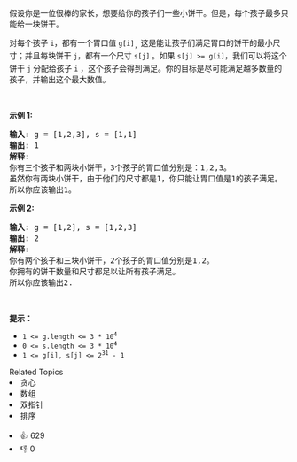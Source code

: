 <p>假设你是一位很棒的家长，想要给你的孩子们一些小饼干。但是，每个孩子最多只能给一块饼干。</p>

<p>对每个孩子 <code>i</code>，都有一个胃口值&nbsp;<code>g[i]</code><sub>，</sub>这是能让孩子们满足胃口的饼干的最小尺寸；并且每块饼干 <code>j</code>，都有一个尺寸 <code>s[j]</code><sub>&nbsp;</sub>。如果 <code>s[j]&nbsp;&gt;= g[i]</code>，我们可以将这个饼干 <code>j</code> 分配给孩子 <code>i</code> ，这个孩子会得到满足。你的目标是尽可能满足越多数量的孩子，并输出这个最大数值。</p> &nbsp;

<p><strong>示例&nbsp;1:</strong></p>

<pre>
<strong>输入:</strong> g = [1,2,3], s = [1,1]
<strong>输出:</strong> 1
<strong>解释:</strong> 
你有三个孩子和两块小饼干，3个孩子的胃口值分别是：1,2,3。
虽然你有两块小饼干，由于他们的尺寸都是1，你只能让胃口值是1的孩子满足。
所以你应该输出1。
</pre>

<p><strong>示例&nbsp;2:</strong></p>

<pre>
<strong>输入:</strong> g = [1,2], s = [1,2,3]
<strong>输出:</strong> 2
<strong>解释:</strong> 
你有两个孩子和三块小饼干，2个孩子的胃口值分别是1,2。
你拥有的饼干数量和尺寸都足以让所有孩子满足。
所以你应该输出2.
</pre>

<p>&nbsp;</p>

<p><strong>提示：</strong></p>

<ul> 
 <li><code>1 &lt;= g.length &lt;= 3 * 10<sup>4</sup></code></li> 
 <li><code>0 &lt;= s.length &lt;= 3 * 10<sup>4</sup></code></li> 
 <li><code>1 &lt;= g[i], s[j] &lt;=&nbsp;2<sup>31</sup> - 1</code></li> 
</ul>

<div><div>Related Topics</div><div><li>贪心</li><li>数组</li><li>双指针</li><li>排序</li></div></div><br><div><li>👍 629</li><li>👎 0</li></div>